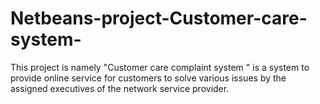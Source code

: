 # Netbeans-project-Customer-care-system-
This project is namely "Customer care complaint system " is a system to provide online service for customers to solve various issues by the assigned executives of the network service provider.
